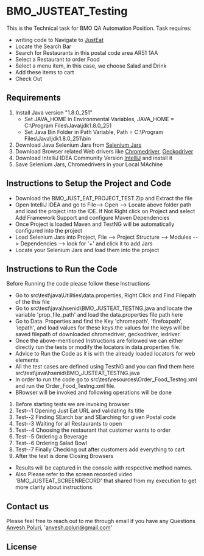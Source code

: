 # BMO_JUSTEAT_Testing

This is the Technical task for BMO QA Automation Position.
Task requires:
* writing code to Navigate to [JustEat](https://www.just-eat.co.uk/)
* Locate the Search Bar
* Search for Restaurants in this postal code area AR51 1AA
* Select a Restaurant to order Food
* Select a menu item, in this case, we choose Salad and Drink
* Add these items to cart 
* Check Out

## Requirements
1. Install Java version "1.8.0_251"
    * Set JAVA_HOME in Environmental Variables, JAVA_HOME = C:\Program Files\Java\jdk1.8.0_251
    * Set Java Bin Folder in Path Variable, Path = C:\Program Files\Java\jdk1.8.0_251\bin
2. Download Java Selenium Jars from [Selenium Jars](https://www.selenium.dev/downloads/)
3. Download Browser related Web drivers like [Chromedriver](https://sites.google.com/a/chromium.org/chromedriver/), [Geckodriver](https://firefox-source-docs.mozilla.org/testing/geckodriver/Support.html)
4. Download IntelliJ IDEA Community Version [IntelliJ](https://www.jetbrains.com/idea/download/#section=windows) and install it
5. Save Selenium Jars, Chromedrivers in your Local MAchine

## Instructions to Setup the Project and Code
* Download the BMO_JUST_EAT_PROJECT_TEST.Zip and Extract the file
* Open IntelliJ IDEA and go to File--> Open --> Locate above folder path and load the project into the IDE. If Not Right click on Project and select Add Framework Support and configure Maven Dependencies
* Once Project is loaded Maven and TestNG will be automatically configured into the project
* Load Selenium Jars into Project, File --> Project Structure --> Modules --> Dependencies --> look for '+' and click it to add Jars
* Locate your Selenium Jars and load them into the project

## Instructions to Run the Code
Before Running the code please follow these Instructions
* Go to src\test\java\Utilities\data.properties, Right Click and Find Filepath of the this file
* Go to src\test\java\hsenid\BMO_JUSTEAT_TESTNG.java and locate the variable 'prop_file_path' and load the data.properties file path here
* Go to Data. Properties and find the Key 'chromepath', 'firefoxpath', 'iepath', and load values for these keys.the values for the keys will be saved filepath of downloaded chromedriver, geckodriver, iedriver. 
* Once the above-mentioned Instructions are followed we can either directly run the tests or modify the locators in data.properties file. 
* Advice to Run the Code as it is with the already loaded locators for web elements
* All the test cases are defined using TestNG and you can find them here src\test\java\hsenid\BMO_JUSTEAT_TESTNG.java
* In order to run the code go to src\test\resources\Order_Food_Testng.xml
and run the Order_Food_Testng.xml file.
* BRowser will be invoked and following operations will be done
 1.  Before starting tests we are invoking browser
2. Test--1 Opening Just Eat URL and validating its title
3. Test--2 Finding SEarch bar and SEarching for given Postal code
4. Test--3 Waiting for all Restaurants to open
5. Test--4 Choosing the restaurant that customer wants to order
6. Test--5 Ordering a Beverage
6. Test--6 Ordering Salad Bowl
7. Test--7 Finally Checking out after customers add everything to cart
8. After the test is done Closing Browsers
* Results will be captured in the console with respective method names.
* Also Please refer to the screen recorded video 'BMO_JUSTEAT_SCREENRECORD'  that shared from my execution to get more clarity about instructions. 


## Contact us
Please feel free to reach out to me through email if you have any Questions [Anvesh Poluri](anvesh.poluri@gmail.com), 'anvesh.poluri@gmail.com' 


## License
